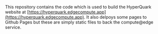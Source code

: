 This repository contains the code which is used to build the HyperQuark website at [https://hyperquark.edgecompute.app](https://hyperquark.edgecompute.app). It also delpoys some pages to Github Pages but these are simply static files to back the compute@edge service.